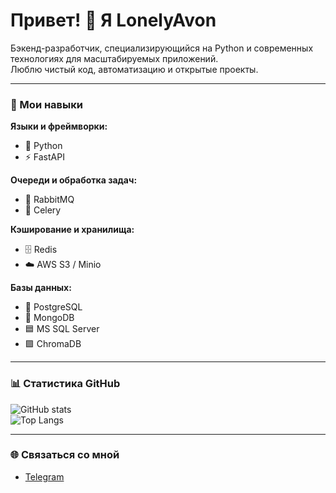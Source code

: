 # Привет! 👋 Я LonelyAvon

Бэкенд-разработчик, специализирующийся на Python и современных технологиях для масштабируемых приложений.  
Люблю чистый код, автоматизацию и открытые проекты.  

---

### 🔧 Мои навыки

**Языки и фреймворки:**
- 🐍 Python
- ⚡ FastAPI

**Очереди и обработка задач:**
- 🐇 RabbitMQ
- 🍯 Celery

**Кэширование и хранилища:**
- 🗄️ Redis
- ☁️ AWS S3 / Minio

**Базы данных:**
- 🐘 PostgreSQL
- 🍃 MongoDB
- 🟦 MS SQL Server
- 🟪 ChromaDB

---

### 📊 Статистика GitHub

![GitHub stats](https://github-readme-stats.vercel.app/api?username=LonelyAvon&show_icons=true&theme=radical)  
![Top Langs](https://github-readme-stats.vercel.app/api/top-langs/?username=LonelyAvon&layout=compact&theme=radical)  

---

### 🌐 Связаться со мной

- [Telegram](https://t.me/lonelymaple)
